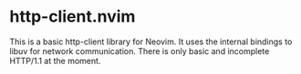 # http-client.nvim
This is a basic http-client library for Neovim. It uses the internal bindings to libuv for network communication.
There is only basic and incomplete HTTP/1.1 at the moment.
